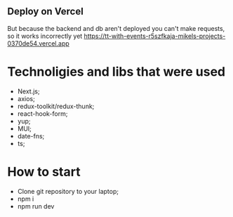 ## Deploy on Vercel

But because the backend and db aren't deployed you can't make requests, so it works incorrectly yet
https://tt-with-events-r5szfkaja-mikels-projects-0370de54.vercel.app

# Technoligies and libs that were used

* Next.js;
* axios;
* redux-toolkit/redux-thunk;
* react-hook-form;
* yup;
* MUI;
* date-fns;
* ts;

# How to start

- Clone git repository to your laptop;
- npm i
- npm run dev
